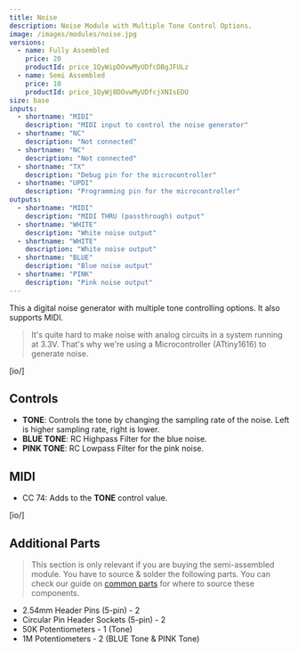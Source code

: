 ```yaml
---
title: Noise
description: Noise Module with Multiple Tone Control Options.
image: /images/modules/noise.jpg
versions:
  - name: Fully Assembled
    price: 20
    productId: price_1QyWipDOvwMyUDfcDBgJFULz
  - name: Semi Assembled
    price: 10
    productId: price_1QyWj8DOvwMyUDfcjXNIsEDU
size: base
inputs:
  - shortname: "MIDI"
    description: "MIDI input to control the noise generator"
  - shortname: "NC"
    description: "Not connected"
  - shortname: "NC"
    description: "Not connected"
  - shortname: "TX"
    description: "Debug pin for the microcontroller"
  - shortname: "UPDI"
    description: "Programming pin for the microcontroller"
outputs:
  - shortname: "MIDI"
    description: "MIDI THRU (passthrough) output"
  - shortname: "WHITE"
    description: "White noise output"
  - shortname: "WHITE"
    description: "White noise output"
  - shortname: "BLUE"
    description: "Blue noise output"
  - shortname: "PINK"
    description: "Pink noise output"
---
```


This a digital noise generator with multiple tone controlling options. It also supports MIDI.

> It's quite hard to make noise with analog circuits in a system running at 3.3V. That's why we're using a Microcontroller (ATtiny1616) to generate noise.

[io/]

## Controls

* **TONE**: Controls the tone by changing the sampling rate of the noise. Left is higher sampling rate, right is lower.
* **BLUE TONE**: RC Highpass Filter for the blue noise.
* **PINK TONE**: RC Lowpass Filter for the pink noise.

## MIDI

* CC 74: Adds to the **TONE** control value.

[io/]

## Additional Parts

> This section is only relevant if you are buying the semi-assembled module. You have to source & solder the following parts. You can check our guide on [common parts](/docs/technical-details/common-parts) for where to source these components.

* 2.54mm Header Pins (5-pin) - 2
* Circular Pin Header Sockets (5-pin) - 2
* 50K Potentiometers - 1 (Tone)
* 1M Potentiometers - 2 (BLUE Tone & PINK Tone)
